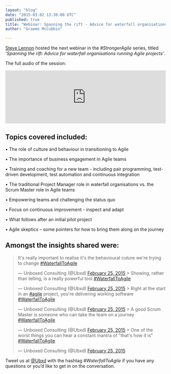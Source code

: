```yaml
---
layout: "blog"
date: "2015-03-02 13:30:00 UTC"
published: true
title: "Webinar: Spanning the rift - Advice for waterfall organisations running Agile projects"
author: "Graeme McCubbin"

---
```


[Steve Lennon](http://www.unboxedconsulting.com/people/steve-lennon) hosted the next webinar in the _#StrongerAgile_ series, titled _‘Spanning the rift: Advice for waterfall organisations running Agile projects’_.  
  
 The full audio of the session:  
<iframe width="100%" height="166" scrolling="no" frameborder="no" src="https://w.soundcloud.com/player/?url=https%3A//api.soundcloud.com/tracks/192989378&amp;color=ff5500&amp;auto_play=false&amp;hide_related=false&amp;show_comments=true&amp;show_user=true&amp;show_reposts=false"></iframe>

## Topics covered included:
 • The role of culture and behaviour in transitioning to Agile  
 • The importance of business engagement in Agile teams  
 • Training and coaching for a new team - including pair programming, test-driven development, test automation and continuous integration  
 • The traditional Project Manager role in waterfall organisations vs. the Scrum Master role in Agile teams  
 • Empowering teams and challenging the status quo  
 • Focus on continuous improvement - inspect and adapt  
 • What follows after an initial pilot project  
 • Agile skeptics – some pointers for how to bring them along on the journey  
  

## Amongst the insights shared were:
> It's really important to realise it's the behavioural cuture we're trying to change [#WaterfallToAgile](https://twitter.com/hashtag/WaterfallToAgile?src=hash)
> 
> — Unboxed Consulting (@Ubxd) [February 25, 2015](https://twitter.com/Ubxd/status/570616097214504960) <script async src="//platform.twitter.com/widgets.js" charset="utf-8"></script>> Showing, rather than telling, is a really powerful tool [#WaterfallToAgile](https://twitter.com/hashtag/WaterfallToAgile?src=hash)
> 
> — Unboxed Consulting (@Ubxd) [February 25, 2015](https://twitter.com/Ubxd/status/570620560981557249) <script async src="//platform.twitter.com/widgets.js" charset="utf-8"></script>> Right at the start in an [#agile](https://twitter.com/hashtag/agile?src=hash) project, you're delivering working software [#WaterfallToAgile](https://twitter.com/hashtag/WaterfallToAgile?src=hash)
> 
> — Unboxed Consulting (@Ubxd) [February 25, 2015](https://twitter.com/Ubxd/status/570620107401142273) <script async src="//platform.twitter.com/widgets.js" charset="utf-8"></script>> A good Scrum Master is someone who can take the team on a journey [#WaterfallToAgile](https://twitter.com/hashtag/WaterfallToAgile?src=hash)
> 
> — Unboxed Consulting (@Ubxd) [February 25, 2015](https://twitter.com/Ubxd/status/570618364768464897) <script async src="//platform.twitter.com/widgets.js" charset="utf-8"></script>> One of the worst things you can hear a constant mantra of "that's how it is" [#WaterfallToAgile](https://twitter.com/hashtag/WaterfallToAgile?src=hash)
> 
> — Unboxed Consulting (@Ubxd) [February 25, 2015](https://twitter.com/Ubxd/status/570617608413818880) <script async src="//platform.twitter.com/widgets.js" charset="utf-8"></script>  


Tweet us at [@Ubxd](https://twitter.com/Ubxd) with the hashtag _#WaterfallToAgile_ if you have any questions or you’d like to get in on the conversation.

